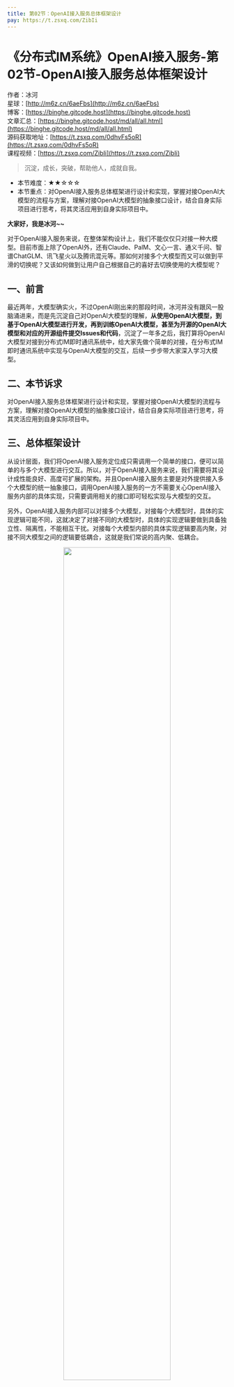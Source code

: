 ```yaml
---
title: 第02节：OpenAI接入服务总体框架设计
pay: https://t.zsxq.com/ZibIi
---
```


# 《分布式IM系统》OpenAI接入服务-第02节-OpenAI接入服务总体框架设计

作者：冰河
<br/>星球：[http://m6z.cn/6aeFbs](http://m6z.cn/6aeFbs)
<br/>博客：[https://binghe.gitcode.host](https://binghe.gitcode.host)
<br/>文章汇总：[https://binghe.gitcode.host/md/all/all.html](https://binghe.gitcode.host/md/all/all.html)
<br/>源码获取地址：[https://t.zsxq.com/0dhvFs5oR](https://t.zsxq.com/0dhvFs5oR)
<br/>课程视频：[https://t.zsxq.com/ZibIi](https://t.zsxq.com/ZibIi)

> 沉淀，成长，突破，帮助他人，成就自我。

* 本节难度：★★☆☆☆
* 本节重点：对OpenAI接入服务总体框架进行设计和实现，掌握对接OpenAI大模型的流程与方案，理解对接OpenAI大模型的抽象接口设计，结合自身实际项目进行思考，将其灵活应用到自身实际项目中。

**大家好，我是冰河~~**

对于OpenAI接入服务来说，在整体架构设计上，我们不能仅仅只对接一种大模型。目前市面上除了OpenAI外，还有Claude、PalM、文心一言、通义千问、智谱ChatGLM、讯飞星火以及腾讯混元等。那如何对接多个大模型而又可以做到平滑的切换呢？又该如何做到让用户自己根据自己的喜好去切换使用的大模型呢？

## 一、前言

最近两年，大模型确实火，不过OpenAI刚出来的那段时间，冰河并没有跟风一股脑涌进来，而是先沉淀自己对OpenAI大模型的理解，**从使用OpenAI大模型，到基于OpenAI大模型进行开发，再到训练OpenAI大模型，甚至为开源的OpenAI大模型和对应的开源组件提交Issues和代码**，沉淀了一年多之后，我打算将OpenAI大模型对接到分布式IM即时通讯系统中，给大家先做个简单的对接，在分布式IM即时通讯系统中实现与OpenAI大模型的交互，后续一步步带大家深入学习大模型。

## 二、本节诉求

对OpenAI接入服务总体框架进行设计和实现，掌握对接OpenAI大模型的流程与方案，理解对接OpenAI大模型的抽象接口设计，结合自身实际项目进行思考，将其灵活应用到自身实际项目中。

## 三、总体框架设计

从设计层面，我们将OpenAI接入服务定位成只需调用一个简单的接口，便可以简单的与多个大模型进行交互。所以，对于OpenAI接入服务来说，我们需要将其设计成性能良好、高度可扩展的架构。并且OpenAI接入服务主要是对外提供接入多个大模型的统一抽象接口，调用OpenAI接入服务的一方不需要关心OpenAI接入服务内部的具体实现，只需要调用相关的接口即可轻松实现与大模型的交互。

另外，OpenAI接入服务内部可以对接多个大模型，对接每个大模型时，具体的实现逻辑可能不同，这就决定了对接不同的大模型时，具体的实现逻辑要做到具备独立性、隔离性，不能相互干扰。对接每个大模型内部的具体实现逻辑要高内聚，对接不同大模型之间的逻辑要低耦合，这就是我们常说的高内聚、低耦合。

<div align="center">
    <img src="https://binghe.gitcode.host/images/project/im/2024-03-04-001.png?raw=true" width="70%">
    <br/>
</div>

可以看到，OpenAI接入服务会对外暴露HTTP或者RPC接口，业务系统、其他SDK或者客户端程序通过调用HTTP接口或者RPC接口即可轻松对接OpenAI接入服务，不必关心OpenAI接入服务内部的具体实现逻辑。而OpenAI接入服务内部实现了对接多种大模型的具体逻辑，每种实现逻辑之前相互独立，互不影响，真正做到了软件设计原则中的高内聚、低耦合的设计原则。

## 查看完整文章

加入[冰河技术](https://public.zsxq.com/groups/48848484411888.html)知识星球，解锁完整技术文章与完整代码